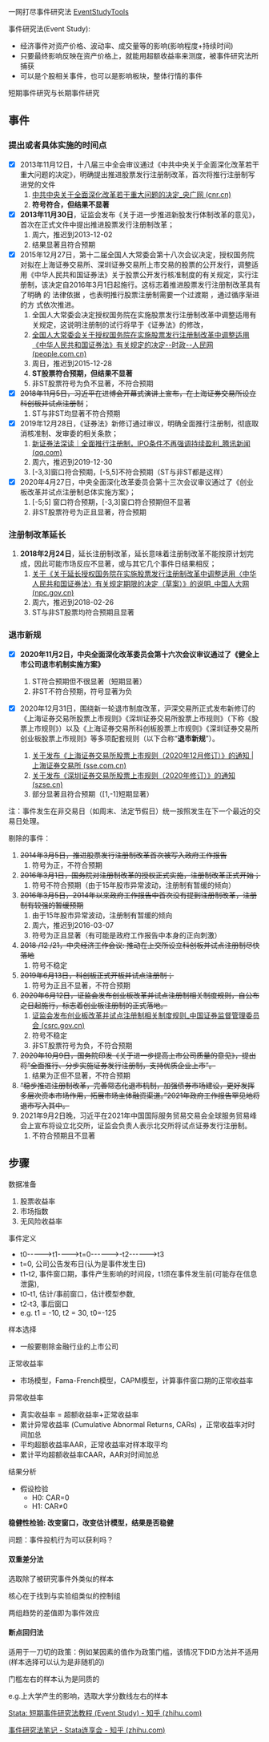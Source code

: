 一网打尽事件研究法 [EventStudyTools](https://link.zhihu.com/?target=https%3A//www.eventstudytools.com/)

事件研究法(Event Study): 

- 经济事件对资产价格、波动率、成交量等的影响(影响程度+持续时间)
- 只要最终影响反映在资产价格上，就能用超额收益率来测度，被事件研究法所捕获
- 可以是个股相关事件，也可以是影响板块，整体行情的事件

短期事件研究与长期事件研究

## 事件

### 提出或者具体实施的时间点

- [x] 2013年11月12日，十八届三中全会审议通过《中共中央关于全面深化改革若干重大问题的决定》，明确提出推进股票发行注册制改革，首次将推行注册制写进党的文件
    1. [中共中央关于全面深化改革若干重大问题的决定_央广网 (cnr.cn)](http://finance.cnr.cn/gundong/201311/t20131116_514149853.shtml)
    2. **符号符合，但结果不显著**
- [x] **2013年11月30日**，证监会发布《关于进一步推进新股发行体制改革的意见》，首次在正式文件中提出推进股票发行注册制改革；
    1. 周六，推迟到2013-12-02
    2. 结果显著且符合预期
- [x] 2015年12月27日，第十二届全国人大常委会第十八次会议决定，授权国务院对拟在上海证券交易所、深圳证券交易所上市交易的股票的公开发行，调整适用《中华人民共和国证券法》关于股票公开发行核准制度的有关规定，实行注册制，该决定自2016年3月1日起施行。这标志着推进股票发行注册制改革具有 了明确 的 法律依据 ，也表明推行股票注册制需要一个过渡期 ，通过循序渐进的方 式依次推进。
    1. 全国人大常委会决定授权国务院在实施股票发行注册制改革中调整适用有关规定，这说明注册制的试行将早于《证券法》的修改，
    2. [全国人大常委会关于授权国务院在实施股票发行注册制改革中调整适用《中华人民共和国证券法》有关规定的决定--时政--人民网 (people.com.cn)](http://politics.people.com.cn/n1/2015/1228/c1001-27982523.html)
    3. 周日，推迟到2015-12-28
    4. **ST股票符合预期，但结果不显著**
    5. 非ST股票符号为负不显著，不符合预期
- [x] ~~2018年11月5日，习近平在进博会开幕式演讲上宣布，在上海证券交易所设立科创板并试点注册制~~；
    1. ST与非ST均显著不符合预期
- [x] 2019年12月28日，《证券法》新修订通过审议，明确全面推行注册制，彻底取消核准制、发审委的相关条款；
    1. [新证券法深读｜全面推行注册制，IPO条件不再强调持续盈利_腾讯新闻 (qq.com)](https://new.qq.com/omn/FIN20191/FIN2019123101788300.html)
    1. 周六，推迟到2019-12-30
    1. [-3,3]窗口符合预期，[-5,5]不符合预期（ST与非ST都是这样）
- [x] 2020年4月27日，中央全面深化改革委员会第十三次会议审议通过了《创业板改革并试点注册制总体实施方案》；
    1.   [-5;5] 窗口符合预期，[-3,3]窗口符合预期但不显著
    2.   非ST股票符号为正且显著，符合预期


### 注册制改革延长

1. **2018年2月24日**，延长注册制改革，延长意味着注册制改革不能按原计划完成，因此可能市场反应不显著，或与其它几个事件日结果相反；
    1. [关于《关于延长授权国务院在实施股票发行注册制改革中调整适用〈中华人民共和国证券法〉有关规定期限的决定（草案）》的说明_中国人大网 (npc.gov.cn)](http://www.npc.gov.cn/npc/c30834/201802/9ab3c077b0374329b6f918737e71d531.shtml)
    2. 周六，推迟到2018-02-26
    3. ST与非ST股票均符合预期且显著

### 退市新规

- [x] **2020年11月2日，中央全面深化改革委员会第十六次会议审议通过了《健全上市公司退市机制实施方案》**
    1. ST符合预期但不很显著（短期显著）
    1. 非ST不符合预期，符号显著为负
    
- [x] 2020年12月31日，围绕新一轮退市制度改革，沪深交易所正式发布新修订的《上海证券交易所股票上市规则》《深圳证券交易所股票上市规则》（下称《股票上市规则》）以及《上海证券交易所科创板股票上市规则》《深圳证券交易所创业板股票上市规则》等多项配套规则（以下合称“**退市新规**”）。
    1. [关于发布《上海证券交易所股票上市规则（2020年12月修订）》的通知 | 上海证券交易所 (sse.com.cn)](http://www.sse.com.cn/lawandrules/sserules/main/listing/stock/c/c_20201231_5294522.shtml)
    2. [关于发布《深圳证券交易所股票上市规则（2020年修订）》的通知 (szse.cn)](http://www.szse.cn/disclosure/notice/t20201231_584052.html)
    3. 部分显著且符合预期（[1,-1]短期显著）


注：事件发生在非交易日（如周末、法定节假日）统一按照发生在下一个最近的交易日处理。

剔除的事件：

1. ~~2014年3月5日，推进股票发行注册制改革首次被写入政府工作报告~~
    1. 符号为正，不符合预期
3. ~~2016年3月1日，国务院对注册制改革的授权正式实施，注册制改革正式开始；~~
    1. 符号不符合预期（由于15年股市异常波动，注册制有暂缓的倾向）
4. ~~2016年3月5日，2014年以来政府工作报告中首次没有提到注册制改革，注册制有较强的暂缓预期~~
    1. 由于15年股市异常波动，注册制有暂缓的倾向
    2. 周六，推迟到2016-03-07
    3. 符号为正且显著（有可能是政府工作报告中本身的正向刺激）
6. ~~2018 /12 /21，中央经济工作会议: 推动在上交所设立科创板并试点注册制尽快落地~~
    1. 符号不稳定
7. ~~2019年6月13日，科创板正式开板并试点注册制；~~
    1. 符号为正且不显著，不符合预期
9. ~~2020年6月12日，证监会发布创业板改革并试点注册制相关制度规则，自公布之日起施行，标志着创业板注册制的正式落地。~~
    1. [证监会发布创业板改革并试点注册制相关制度规则_中国证券监督管理委员会 (csrc.gov.cn)](http://www.csrc.gov.cn/csrc/c100028/c1000760/content.shtml)
    2. 符号不稳定
    3. 非ST股票符号为负，不符合预期
10. ~~2020年10月9日，国务院印发《关于进一步提高上市公司质量的意见》，提出将“全面推行、分步实施证券发行注册制，支持优质企业上市”。~~
    1. 结果为正但不显著，不符合预期
8. ~~“稳步推进注册制改革，完善常态化退市机制，加强债券市场建设，更好发挥多层次资本市场作用，拓展市场主体融资渠道。”2021年政府工作报告罕见地将退市写入其中。~~
9. 2021年9月2日晚，习近平在2021年中国国际服务贸易交易会全球服务贸易峰会上宣布将设立北交所，证监会负责人表示北交所将试点证券发行注册制。
    1. 不符合预期且不显著


## 步骤

数据准备

1. 股票收益率
2. 市场指数
3. 无风险收益率

事件定义

- t0----->t1---->t=0------>-t2------>t3
- t=0, 公司公告发布日(认为是事件发生日)
- t1-t2, 事件窗口期，事件产生影响的时间段，t1须在事件发生前(可能存在信息泄露), 
- t0-t1, 估计/事前窗口，估计模型参数, 
- t2-t3, 事后窗口
- e.g. t1 = -10, t2 = 30, t0=-125

样本选择

- 一般要剔除金融行业的上市公司

正常收益率

- 市场模型，Fama-French模型，CAPM模型，计算事件窗口期的正常收益率

异常收益率

- 真实收益率 = 超额收益率+正常收益率
- 累计异常收益率 (Cumulative Abnormal Returns, CARs) ，正常收益率对时间加总
- 平均超额收益率AAR，正常收益率对样本取平均
- 累计平均超额收益率CAAR，AAR对时间加总

结果分析

- 假设检验
    - H0: CAR=0
    - H1: CAR≠0

**稳健性检验: 改变窗口，改变估计模型，结果是否稳健**

问题：事件投机行为可以获利吗？

#### 双重差分法

选取除了被研究事件外类似的样本

核心在于找到与实验组类似的控制组

两组趋势的差值即为事件效应

#### 断点回归法

适用于一刀切的政策：例如某因素的值作为政策门槛，该情况下DID方法并不适用(样本选择可以认为是非随机的)

门槛左右的样本认为是同质的

e.g.上大学产生的影响，选取大学分数线左右的样本

 

[Stata: 短期事件研究法教程 (Event Study) - 知乎 (zhihu.com)](https://zhuanlan.zhihu.com/p/103749041)

[事件研究法笔记 - Stata连享会 - 知乎 (zhihu.com)](https://zhuanlan.zhihu.com/p/96691494)

 

 
